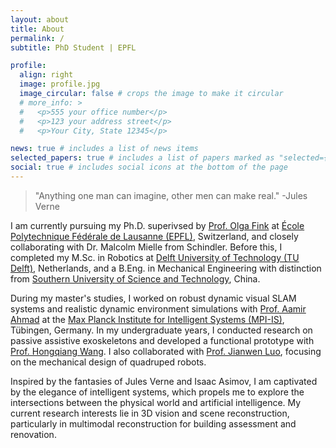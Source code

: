 ```yaml
---
layout: about
title: About
permalink: /
subtitle: PhD Student | EPFL

profile:
  align: right
  image: profile.jpg
  image_circular: false # crops the image to make it circular
  # more_info: >
  #   <p>555 your office number</p>
  #   <p>123 your address street</p>
  #   <p>Your City, State 12345</p>

news: true # includes a list of news items
selected_papers: true # includes a list of papers marked as "selected={true}"
social: true # includes social icons at the bottom of the page
---
```

<blockquote>
"Anything one man can imagine, other men can make real." -Jules Verne
</blockquote>

I am currently pursuing my Ph.D. superivsed by [Prof. Olga Fink](https://scholar.google.com/citations?user=eAcIoUgAAAAJ&hl=en) at [École Polytechnique Fédérale de Lausanne (EPFL)](https://www.epfl.ch/en/), Switzerland, and closely collaborating with Dr. Malcolm Mielle from Schindler. Before this, I completed my M.Sc. in Robotics at [Delft University of Technology (TU Delft)](https://www.tudelft.nl/en/), Netherlands, and a B.Eng. in Mechanical Engineering with distinction from [Southern University of Science and Technology](https://www.sustech.edu.cn/en/), China.

During my master's studies, I worked on robust dynamic visual SLAM systems and realistic dynamic environment simulations with [Prof. Aamir Ahmad](https://www.aamirahmad.de/) at the [Max Planck Institute for Intelligent Systems (MPI-IS)](https://is.mpg.de/), Tübingen, Germany. In my undergraduate years, I conducted research on passive assistive exoskeletons and developed a functional prototype with [Prof. Hongqiang Wang](https://faculty.sustech.edu.cn/wanghq/en/). I also collaborated with [Prof. Jianwen Luo](https://sites.google.com/view/jianwen-luo/home), focusing on the mechanical design of quadruped robots.

Inspired by the fantasies of Jules Verne and Isaac Asimov, I am captivated by the elegance of intelligent systems, which propels me to explore the intersections between the physical world and artificial intelligence. My current research interests lie in 3D vision and scene reconstruction, particularly in multimodal reconstruction for building assessment and renovation.
